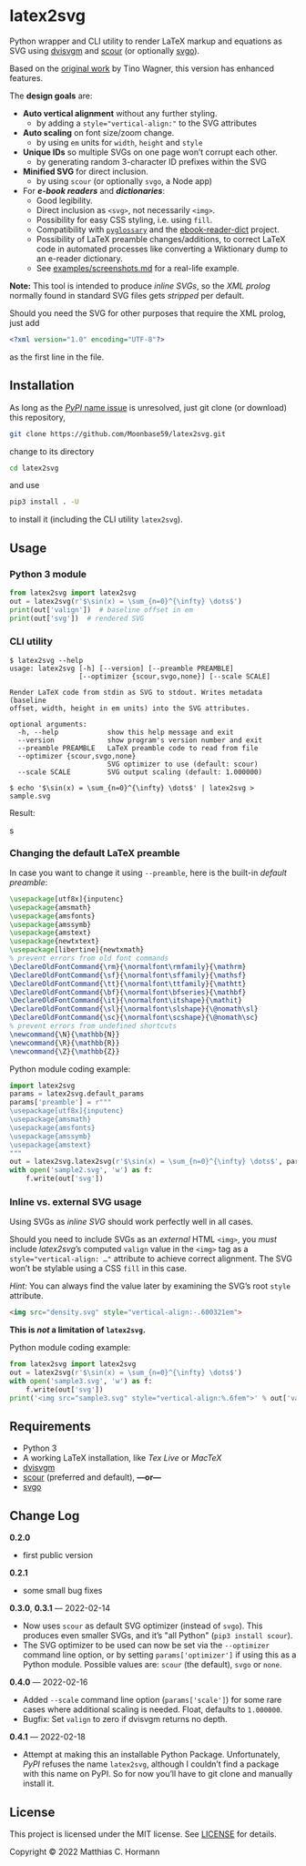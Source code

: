 # latex2svg

Python wrapper and CLI utility to render LaTeX markup and equations as SVG using
[dvisvgm](https://dvisvgm.de/) and [scour](https://github.com/scour-project/scour)
(or optionally [svgo](https://github.com/svg/svgo)).

Based on the [original work](https://github.com/tuxu/latex2svg) by Tino Wagner, this version has enhanced features.

The **design goals** are:

- **Auto vertical alignment** without any further styling.
  - by adding a `style="vertical-align:"` to the SVG attributes
- **Auto scaling** on font size/zoom change.
  - by using `em` units for `width`, `height` and `style`
- **Unique IDs** so multiple SVGs on one page won’t corrupt each other.
  - by generating random 3-character ID prefixes within the SVG
- **Minified SVG** for direct inclusion.
  - by using `scour` (or optionally `svgo`, a Node app)
- For **_e-book readers_** and **_dictionaries_**:
  - Good legibility.
  - Direct inclusion as `<svg>`, not necessarily `<img>`.
  - Possibility for easy CSS styling, i.e. using `fill`.
  - Compatibility with [`pyglossary`](https://github.com/ilius/pyglossary) and the [ebook-reader-dict](https://github.com/BoboTiG/ebook-reader-dict) project.
  - Possibility of LaTeX preamble changes/additions, to correct LaTeX code in automated processes like converting a Wiktionary dump to an e-reader dictionary.
  - See [examples/screenshots.md](examples/screenshots.md) for a real-life example.

**Note:** This tool is intended to produce _inline SVGs_, so the _XML prolog_
normally found in standard SVG files gets _stripped_ per default.

Should you need the SVG for other purposes that require the XML prolog, just add
```xml
<?xml version="1.0" encoding="UTF-8"?>
```
as the first line in the file.

## Installation

As long as the [_PyPI_ name issue](https://github.com/pypa/pypi-support/issues/1699)
is unresolved, just git clone (or download) this repository,

```bash
git clone https://github.com/Moonbase59/latex2svg.git
```

change to its directory

```bash
cd latex2svg
```
and use

```bash
pip3 install . -U
```
to install it (including the CLI utility `latex2svg`).


## Usage

### Python 3 module

```python
from latex2svg import latex2svg
out = latex2svg(r'$\sin(x) = \sum_{n=0}^{\infty} \dots$')
print(out['valign'])  # baseline offset in em
print(out['svg'])  # rendered SVG
```

### CLI utility

```
$ latex2svg --help
usage: latex2svg [-h] [--version] [--preamble PREAMBLE]
                 [--optimizer {scour,svgo,none}] [--scale SCALE]

Render LaTeX code from stdin as SVG to stdout. Writes metadata (baseline
offset, width, height in em units) into the SVG attributes.

optional arguments:
  -h, --help            show this help message and exit
  --version             show program's version number and exit
  --preamble PREAMBLE   LaTeX preamble code to read from file
  --optimizer {scour,svgo,none}
                        SVG optimizer to use (default: scour)
  --scale SCALE         SVG output scaling (default: 1.000000)

$ echo '$\sin(x) = \sum_{n=0}^{\infty} \dots$' | latex2svg > sample.svg
```

Result:

<img src="https://cdn.rawgit.com/Moonbase59/latex2svg/master/sample.svg" style="height: 1.061594em; vertical-align: -0.313097em;" alt="sample formula" />

### Changing the default LaTeX preamble

In case you want to change it using `--preamble`, here is the built-in _default preamble_:

```latex
\usepackage[utf8x]{inputenc}
\usepackage{amsmath}
\usepackage{amsfonts}
\usepackage{amssymb}
\usepackage{amstext}
\usepackage{newtxtext}
\usepackage[libertine]{newtxmath}
% prevent errors from old font commands
\DeclareOldFontCommand{\rm}{\normalfont\rmfamily}{\mathrm}
\DeclareOldFontCommand{\sf}{\normalfont\sffamily}{\mathsf}
\DeclareOldFontCommand{\tt}{\normalfont\ttfamily}{\mathtt}
\DeclareOldFontCommand{\bf}{\normalfont\bfseries}{\mathbf}
\DeclareOldFontCommand{\it}{\normalfont\itshape}{\mathit}
\DeclareOldFontCommand{\sl}{\normalfont\slshape}{\@nomath\sl}
\DeclareOldFontCommand{\sc}{\normalfont\scshape}{\@nomath\sc}
% prevent errors from undefined shortcuts
\newcommand{\N}{\mathbb{N}}
\newcommand{\R}{\mathbb{R}}
\newcommand{\Z}{\mathbb{Z}}
```

Python module coding example:

```python
import latex2svg
params = latex2svg.default_params
params['preamble'] = r"""
\usepackage[utf8x]{inputenc}
\usepackage{amsmath}
\usepackage{amsfonts}
\usepackage{amssymb}
\usepackage{amstext}
"""
out = latex2svg.latex2svg(r'$\sin(x) = \sum_{n=0}^{\infty} \dots$', params)
with open('sample2.svg', 'w') as f:
    f.write(out['svg'])
```

### Inline vs. external SVG usage

Using SVGs as _inline SVG_ should work perfectly well in all cases.

Should you need to include SVGs as an _external_ HTML `<img>`, you _must_
include <i>latex2svg</i>’s computed <code>valign</code> value in the
<code>&lt;img&gt;</code> tag as a <code>style="vertical-align: …"</code>
attribute to achieve correct alignment.
The SVG won’t be stylable using a CSS <code>fill</code> in this case.

*Hint:* You can always find the value later by examining the SVG’s root `style`
attribute.

```html
<img src="density.svg" style="vertical-align:-.600321em">
```
**This is _not_ a limitation of `latex2svg`.**

Python module coding example:

```python
from latex2svg import latex2svg
out = latex2svg(r'$\sin(x) = \sum_{n=0}^{\infty} \dots$')
with open('sample3.svg', 'w') as f:
    f.write(out['svg'])
print('<img src="sample3.svg" style="vertical-align:%.6fem">' % out['valign'])
```

## Requirements

- Python 3
- A working LaTeX installation, like _Tex Live_ or _MacTeX_
- [dvisvgm](https://dvisvgm.de/)
- [scour](https://github.com/scour-project/scour) (preferred and default), **—or—**
- [svgo](https://github.com/svg/svgo)

## Change Log

**0.2.0**

- first public version

**0.2.1**

- some small bug fixes

**0.3.0**, **0.3.1** — 2022-02-14

- Now uses `scour` as default SVG optimizer (instead of `svgo`). This produces
  even smaller SVGs, and it’s "all Python" (`pip3 install scour`).
- The SVG optimizer to be used can now be set via the `--optimizer` command line
  option, or by setting `params['optimizer']` if using this as a Python module.
  Possible values are: `scour` (the default), `svgo` or `none`.

**0.4.0** — 2022-02-16

- Added `--scale` command line option (`params['scale']`) for some rare cases
  where additional scaling is needed. Float, defaults to `1.000000`.
- Bugfix: Set `valign` to zero if dvisvgm returns no depth.

**0.4.1** — 2022-02-18

- Attempt at making this an installable Python Package. Unfortunately, _PyPI_
  refuses the name `latex2svg`, although I couldn’t find a package with this name
  on PyPI. So for now you’ll have to git clone and manually install it.

## License

This project is licensed under the MIT license. See [LICENSE](LICENSE) for
details.

Copyright © 2022 Matthias C. Hormann
